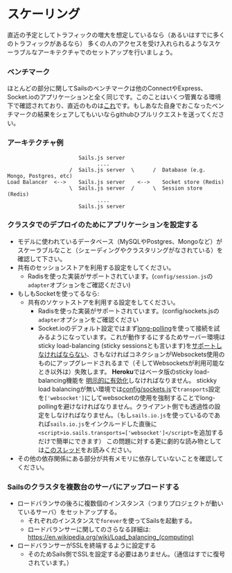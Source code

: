 # スケーリング

直近の予定としてトラフィックの増大を想定しているなら（あるいはすでに多くのトラフィックがあるなら）
多くの人のアクセスを受け入れられるようなスケーラブルなアーキテクチャでのセットアップを行いましょう。

### ベンチマーク

ほとんどの部分に関してSailsのベンチマークは他のConnectやExpress、Socket.ioのアプリケーションと全く同じです。このことはいくつ管異なる環境下で確認されており、直近のものは[これ](http://serdardogruyol.com/?p=111)です。もしあなた自身でおこなったベンチマークの結果をシェアしてもいいならgithubひプルリクエストを送ってください。


### アーキテクチャ例

```
                       Sails.js server
                             ....                 
                    /  Sails.js server  \      /  Database (e.g. Mongo, Postgres, etc)
Load Balancer  <-->    Sails.js server    <-->    Socket store (Redis)
                    \  Sails.js server  /      \  Session store (Redis)
                             ....                 
                       Sails.js server
```


### クラスタでのデプロイのためにアプリケーションを設定する

+ モデルに使われているデータベース（MySQLやPostgres、Mongoなど）がスケーラブルなこと（シェーディングやクラスタリングがなされている）を確認して下さい。
+ 共有のセッションストアを利用する設定をしてください。
  + Radisを使った実装がサポートされています。(`config/session.js`の`adapter`オプションをご確認ください)
+ もしもSocketを使ってるなら:
  + 共有のソケットストアを利用する設定をしてください。
    + Radisを使った実装がサポートされています。(config/sockets.jsの`adapter`オプションをご確認ください
    + Socket.ioのデフォルト設定ではまず[long-polling](http://en.wikipedia.org/wiki/Push_technology#Long_polling)を使って接続を試みるようになっています。これが動作するにするためサーバー環境はsticky load-balancing (sticky sessionsとも言います)を[サポートしなければならない](http://socket.io/blog/introducing-socket-io-1-0/#scalability)、さもなければコネクションがWebsockets使用のものにアップグレードされるまで（そしてWebsocketsが利用可能なとき以外は）失敗します。
      **Heroku**ではベータ版のsticky load-balancing機能を [明示的に有効化](https://devcenter.heroku.com/articles/session-affinity)しなければなりません。
      stickky load balancingが無い環境では[config/sockets.js](https://github.com/balderdashy/sails-docs/blob/v0.11/reference/sails.config/sails.config.sockets.md)で`transports`設定を`['websocket']`にしてwebsocketの使用を強制することでlong-pollingを避けなければなりません。クライアント側でも透過性の設定をしなければなりません。（もし`sails.io.js`を使っているのであれば`sails.io.js`をインクルードした直後に`<script>io.sails.transports=['websocket']</script>`を追加するだけで簡単にできます） この問題に対する更に劇的な読み物としては[このスレッド](https://github.com/Automattic/engine.io/issues/261)をお読みください。
 + その他の依存関係にある部分が共有メモリに依存していないことを確認してください。

### Sailsのクラスタを複数台のサーバにアップロードする

+ ロードバランサの後ろに複数個のインスタンス（つまりプロジェクトが動いているサーバ）をセットアップする。
  + それぞれのインスタンスで`forever`を使ってSailsを起動する。
  + ロードバランサーに関してのさらなる詳細は: https://en.wikipedia.org/wiki/Load_balancing_(computing)
+ ロードバランサーがSSLを終端するように設定する
  + そのためSails側でSSLを設定する必要はありません。（通信はすでに復号されています。）


<docmeta name="uniqueID" value="Scaling291270">
<docmeta name="displayName" value="Scaling">
